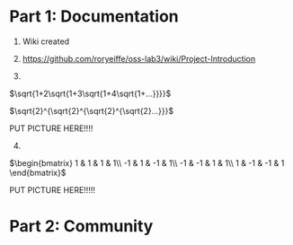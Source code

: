 # Part 1: Documentation

1. Wiki created

2. https://github.com/roryeiffe/oss-lab3/wiki/Project-Introduction

3. 

$\sqrt{1+2\sqrt{1+3\sqrt{1+4\sqrt{1+...}}}}$

$\sqrt{2}^{\sqrt{2}^{\sqrt{2}^{\sqrt{2}...}}}$

PUT PICTURE HERE!!!!

4. 

$\begin{bmatrix}
1 & 1 & 1 & 1\\
-1 & 1 & -1 & 1\\
-1 & -1 & 1 & 1\\
1 & -1 & -1 & 1
\end{bmatrix}$

PUT PICTURE HERE!!!!!

# Part 2: Community
